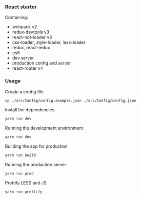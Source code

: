 ### React starter
Containing:

* webpack v2
* redux-devtools v3
* react-hot-loader v3
* css-loader, style-loader, less-loader
* redux, react-redux
* es6
* dev server
* production config and server
* react-router v4


### Usage

Create a config file
```bash
cp ./src/Config/config.example.json ./src/Config/config.json
```

Install the dependencies
```js
yarn run dev
```

Running the development environment
```js
yarn run dev
```

Building the app for production
```js
yarn run build
```

Running the production server
```js
yarn run prod
```

Prettify LESS and JS
```js
yarn run prettify
```
